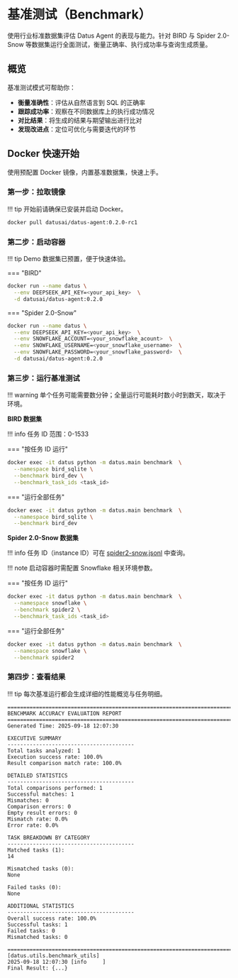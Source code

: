 # 基准测试（Benchmark）

使用行业标准数据集评估 Datus Agent 的表现与能力。针对 BIRD 与 Spider 2.0-Snow 等数据集运行全面测试，衡量正确率、执行成功率与查询生成质量。

## 概览

基准测试模式可帮助你：

- **衡量准确性**：评估从自然语言到 SQL 的正确率
- **跟踪成功率**：观察在不同数据库上的执行成功情况
- **对比结果**：将生成的结果与期望输出进行比对
- **发现改进点**：定位可优化与需要迭代的环节

## Docker 快速开始

使用预配置 Docker 镜像，内置基准数据集，快速上手。

### 第一步：拉取镜像

!!! tip
    开始前请确保已安装并启动 Docker。

```bash title="Terminal"
docker pull datusai/datus-agent:0.2.0-rc1
```

### 第二步：启动容器

!!! tip
    Demo 数据集已预置，便于快速体验。

=== "BIRD"
```bash title="Terminal"
docker run --name datus \
  --env DEEPSEEK_API_KEY=<your_api_key>  \
  -d datusai/datus-agent:0.2.0
```

=== "Spider 2.0-Snow"
```bash title="Terminal"
docker run --name datus \
  --env DEEPSEEK_API_KEY=<your_api_key>  \
  --env SNOWFLAKE_ACCOUNT=<your_snowflake_acount>  \
  --env SNOWFLAKE_USERNAME=<your_snowflake_username>  \
  --env SNOWFLAKE_PASSWORD=<your_snowflake_password>  \
  -d datusai/datus-agent:0.2.0
```

### 第三步：运行基准测试

!!! warning
    单个任务可能需要数分钟；全量运行可能耗时数小时到数天，取决于环境。

**BIRD 数据集**

!!! info
    任务 ID 范围：0-1533

=== "按任务 ID 运行"
```bash title="Terminal"
docker exec -it datus python -m datus.main benchmark  \
  --namespace bird_sqlite \
  --benchmark bird_dev \
  --benchmark_task_ids <task_id>
```

=== "运行全部任务"
```bash title="Terminal"
docker exec -it datus python -m datus.main benchmark  \
  --namespace bird_sqlite \
  --benchmark bird_dev
```

**Spider 2.0-Snow 数据集**

!!! info
    任务 ID（instance ID）可在 [spider2-snow.jsonl](https://github.com/xlang-ai/Spider2/blob/main/spider2-snow/spider2-snow.jsonl) 中查询。

!!! note
    启动容器时需配置 Snowflake 相关环境参数。

=== "按任务 ID 运行"
```bash title="Terminal"
docker exec -it datus python -m datus.main benchmark  \
  --namespace snowflake \
  --benchmark spider2 \
  --benchmark_task_ids <task_id>
```

=== "运行全部任务"
```bash title="Terminal"
docker exec -it datus python -m datus.main benchmark  \
  --namespace snowflake \
  --benchmark spider2
```

### 第四步：查看结果

!!! tip
    每次基准运行都会生成详细的性能概览与任务明细。

```text title="Benchmark Result" hl_lines="8-10"
================================================================================
BENCHMARK ACCURACY EVALUATION REPORT
================================================================================
Generated Time: 2025-09-18 12:07:30

EXECUTIVE SUMMARY
----------------------------------------
Total tasks analyzed: 1
Execution success rate: 100.0%
Result comparison match rate: 100.0%

DETAILED STATISTICS
----------------------------------------
Total comparisons performed: 1
Successful matches: 1
Mismatches: 0
Comparison errors: 0
Empty result errors: 0
Mismatch rate: 0.0%
Error rate: 0.0%

TASK BREAKDOWN BY CATEGORY
----------------------------------------
Matched tasks (1):
14

Mismatched tasks (0):
None

Failed tasks (0):
None

ADDITIONAL STATISTICS
----------------------------------------
Overall success rate: 100.0%
Successful tasks: 1
Failed tasks: 0
Mismatched tasks: 0

================================================================================ [datus.utils.benchmark_utils]
2025-09-18 12:07:30 [info     ]
Final Result: {...}
```
